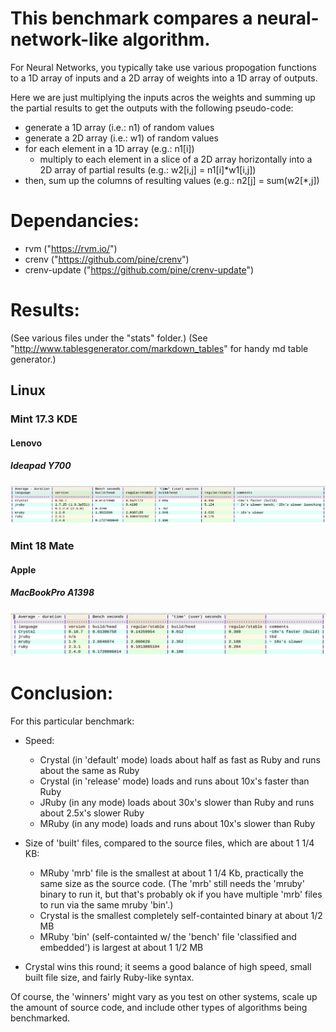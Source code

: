 # This benchmark compares a neural-network-like algorithm. 

For Neural Networks, you typically take use various propogation functions to a 1D array of inputs and a 2D array of weights into a 1D array of outputs.

Here we are just multiplying the inputs acros the weights and summing up the partial results to get the outputs with the following pseudo-code:
   
   * generate a 1D array (i.e.: n1) of random values
   * generate a 2D array (i.e.: w1) of random values
   * for each element in a 1D array (e.g.: n1[i])
     - multiply to each element in a slice of a 2D array horizontally into a 2D array of partial results (e.g.: w2[i,j] = n1[i]*w1[i,j])
   * then, sum up the columns of resulting values (e.g.: n2[j] = sum(w2[*,j]) 

# Dependancies:
 * rvm ("https://rvm.io/")
 * crenv ("https://github.com/pine/crenv")
 * crenv-update ("https://github.com/pine/crenv-update")

# Results:   

(See various files under the "stats" folder.)
(See "http://www.tablesgenerator.com/markdown_tables" for handy md table generator.)

## Linux

### Mint 17.3 KDE

#### Lenovo

##### Ideapad Y700

![Results](./stats/linux/mint_17.3_kde/Lenovo/ideapad_y700/comparison.png)

### Mint 18 Mate

#### Apple

##### MacBookPro A1398

![Results](./stats/linux/mint_18_mate/Apple/MacBookPro_A1398/comparison.png)

# Conclusion:

For this particular benchmark:
* Speed:
  - Crystal (in 'default' mode) loads about half as fast as Ruby and runs about the same as Ruby
  - Crystal (in 'release' mode) loads and runs about 10x's faster than Ruby
  - JRuby (in any mode) loads about 30x's slower than Ruby and runs about 2.5x's slower Ruby
  - MRuby (in any mode) loads and runs about 10x's slower than Ruby

* Size of 'built' files, compared to the source files, which are about 1 1/4 KB:
  - MRuby 'mrb' file is the smallest at about 1 1/4 Kb, practically the same size as the source code. (The 'mrb' still needs the 'mruby' binary to run it, but that's probably ok if you have multiple 'mrb' files to run via the same mruby 'bin'.)
  - Crystal is the smallest completely self-containted binary at about 1/2 MB
  - MRuby 'bin' (self-containted w/ the 'bench' file 'classified and embedded') is largest at about 1 1/2 MB

* Crystal wins this round; it seems a good balance of high speed, small built file size, and fairly Ruby-like syntax.

Of course, the 'winners' might vary as you test on other systems, scale up the amount of source code, and include other types of algorithms being benchmarked.
